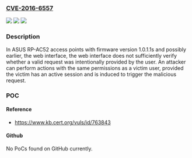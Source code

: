 ### [CVE-2016-6557](https://cve.mitre.org/cgi-bin/cvename.cgi?name=CVE-2016-6557)
![](https://img.shields.io/static/v1?label=Product&message=RP-AC52%20Access%20Point&color=blue)
![](https://img.shields.io/static/v1?label=Version&message=1.0.1.1s1.0.1.1s%20&color=brighgreen)
![](https://img.shields.io/static/v1?label=Vulnerability&message=CWE-352&color=brighgreen)

### Description

In ASUS RP-AC52 access points with firmware version 1.0.1.1s and possibly earlier, the web interface, the web interface does not sufficiently verify whether a valid request was intentionally provided by the user. An attacker can perform actions with the same permissions as a victim user, provided the victim has an active session and is induced to trigger the malicious request.

### POC

#### Reference
- https://www.kb.cert.org/vuls/id/763843

#### Github
No PoCs found on GitHub currently.

